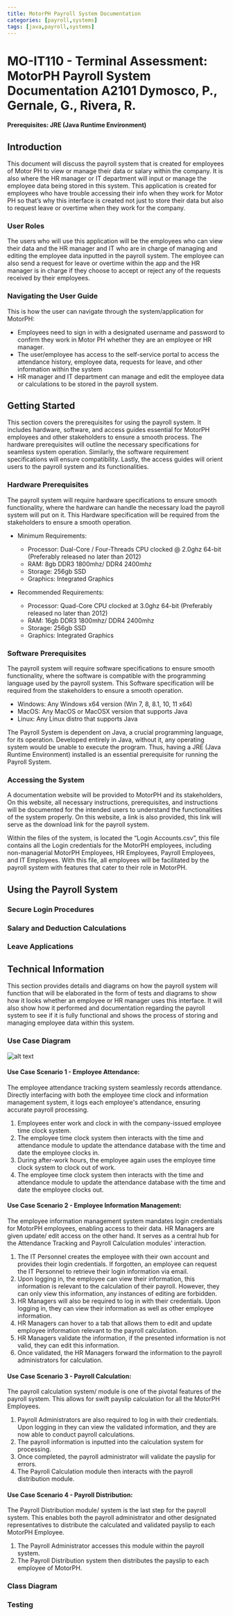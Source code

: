 ```yaml
---
title: MotorPH Payroll System Documentation
categories: [payroll,systems]
tags: [java,payroll,systems]
---
```


# MO-IT110 - Terminal Assessment: MotorPH Payroll System Documentation A2101 Dymosco, P., Gernale, G., Rivera, R.
#### Prerequisites: JRE (Java Runtime Environment)

## Introduction

This document will discuss the payroll system that is created for employees of Motor PH to view or manage their data or salary within the company. It is also where the HR manager or IT department will input or manage the employee data being stored in this system. This application is created for employees who have trouble accessing their info when they work for Motor PH so that’s why this interface is created not just to store their data but also to request leave or overtime when they work for the company. 

### User Roles

The users who will use this application will be the employees who can view their data and the HR manager and IT who are in charge of managing and editing the employee data inputted in the payroll system. The employee can also send a request for leave or overtime within the app and the HR manager is in charge if they choose to accept or reject any of the requests received by their employees.

### Navigating the User Guide

This is how the user can navigate through the system/application for MotorPH:

* Employees need to sign in with a designated username and password to confirm they work in Motor PH whether they are an employee or HR manager. 
*  The user/employee has access to the self-service portal to access the attendance history, employee data, requests for leave, and other information within the system
* HR manager and IT department can manage and edit the employee data or calculations to be stored in the payroll system.

## Getting Started 
This section covers the prerequisites for using the payroll system. It includes hardware, software, and access guides essential for MotorPH employees and other stakeholders to ensure a smooth process. The hardware prerequisites will outline the necessary specifications for seamless system operation. Similarly, the software requirement specifications will ensure compatibility. Lastly, the access guides will orient users to the payroll system and its functionalities.

### Hardware Prerequisites
The payroll system will require hardware specifications to ensure smooth functionality, where the hardware can handle the necessary load the payroll system will put on it. This Hardware specification will be required from the stakeholders to ensure a smooth operation.

* Minimum Requirements: 

    * Processor: Dual-Core / Four-Threads CPU clocked @ 2.0ghz 64-bit (Preferably released no later than 2012)
    * RAM: 8gb DDR3 1800mhz/ DDR4 2400mhz
    * Storage: 256gb SSD 
    * Graphics: Integrated Graphics

* Recommended Requirements: 

    * Processor: Quad-Core CPU clocked at 3.0ghz 64-bit (Preferably released no later than 2012)
    * RAM: 16gb DDR3 1800mhz/ DDR4 2400mhz
    * Storage: 256gb SSD
    * Graphics: Integrated Graphics

### Software Prerequisites
The payroll system will require software specifications to ensure smooth functionality, where the software is compatible with the programming language used by the payroll system. This Software specification will be required from the stakeholders to ensure a smooth operation.

* Windows: Any Windows x64 version (Win 7, 8, 8.1, 10, 11 x64)
* MacOS: Any MacOS or MacOSX version that supports Java
* Linux: Any Linux distro that supports Java

The Payroll System is dependent on Java, a crucial programming language, for its operation. Developed entirely in Java, without it, any operating system would be unable to execute the program. Thus, having a JRE (Java Runtime Environment) installed is an essential prerequisite for running the Payroll System.

### Accessing the System
A documentation website will be provided to MotorPH and its stakeholders, On this website, all necessary instructions, prerequisites, and instructions will be documented for the intended users to understand the functionalities of the system properly. On this website, a link is also provided, this link will serve as the download link for the payroll system.

Within the files of the system, is located the “Login Accounts.csv”, this file contains all the Login credentials for the MotorPH employees, including non-managerial MotorPH Employees, HR Employees, Payroll Employees, and IT Employees. With this file, all employees will be facilitated by the payroll system with features that cater to their role in MotorPH.


## Using the Payroll System

### Secure Login Procedures

### Salary and Deduction Calculations

### Leave Applications


## Technical Information

This section provides details and diagrams on how the payroll system will function that will be elaborated in the form of tests and diagrams to show how it looks whether an employee or HR manager uses this interface. It will also show how it performed and documentation regarding the payroll system to see if it is fully functional and shows the process of storing and managing employee data within this system.

### Use Case Diagram
![alt text](../UseCaseDiagram.png)

#### Use Case Scenario 1 - Employee Attendance: 

The employee attendance tracking system seamlessly records attendance. Directly interfacing with both the employee time clock and information management system, it logs each employee's attendance, ensuring accurate payroll processing.

1. Employees enter work and clock in with the company-issued employee time clock system.
2. The employee time clock system then interacts with the time and attendance module to update the attendance database with the time and date the employee clocks in.
3. During after-work hours, the employee again uses the employee time clock system to clock out of work.
4. The employee time clock system then interacts with the time and attendance module to update the attendance database with the time and date the employee clocks out.

#### Use Case Scenario 2 - Employee Information Management: 

The employee information management system mandates login credentials for MotorPH employees, enabling access to their data. HR Managers are given update/ edit access on the other hand. It serves as a central hub for the Attendance Tracking and Payroll Calculation modules' interaction.

1. The IT Personnel creates the employee with their own account and provides their login credentials. If forgotten, an employee can request the IT Personnel to retrieve their login information via email.
2. Upon logging in, the employee can view their information, this information is relevant to the calculation of their payroll. However, they can only view this information, any instances of editing are forbidden.
3. HR Managers will also be required to log in with their credentials. Upon logging in, they can view their information as well as other employee information. 
4. HR Managers can hover to a tab that allows them to edit and update employee information relevant to the payroll calculation.
5. HR Managers validate the information, if the presented information is not valid, they can edit this information.
6. Once validated, the HR Managers forward the information to the payroll administrators for calculation.

#### Use Case Scenario 3 - Payroll Calculation: 

The payroll calculation system/ module is one of the pivotal features of the payroll system. This allows for swift payslip calculation for all the MotorPH Employees.

1. Payroll Administrators are also required to log in with their credentials. Upon logging in they can view the validated information, and they are now able to conduct payroll calculations.
2. The payroll information is inputted into the calculation system for processing.
3. Once completed, the payroll administrator will validate the payslip for errors.
4. The Payroll Calculation module then interacts with the payroll distribution module.

#### Use Case Scenario 4 - Payroll Distribution:

The Payroll Distribution module/ system is the last step for the payroll system. This enables both the payroll administrator and other designated representatives to distribute the calculated and validated payslip to each MotorPH Employee.

1. The Payroll Administrator accesses this module within the payroll system.
2. The Payroll Distribution system then distributes the payslip to each employee of MotorPH.

### Class Diagram

### Testing

